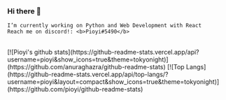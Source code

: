 ### Hi there 👋

```
I’m currently working on Python and Web Development with React
Reach me on discord!: <b>Pioyi#5490</b>
```

<br>
[![Pioyi's github stats](https://github-readme-stats.vercel.app/api?username=pioyi&show_icons=true&theme=tokyonight)](https://github.com/anuraghazra/github-readme-stats)
[![Top Langs](https://github-readme-stats.vercel.app/api/top-langs/?username=pioyi&layout=compact&show_icons=true&theme=tokyonight)](https://github.com/pioyi/github-readme-stats)
